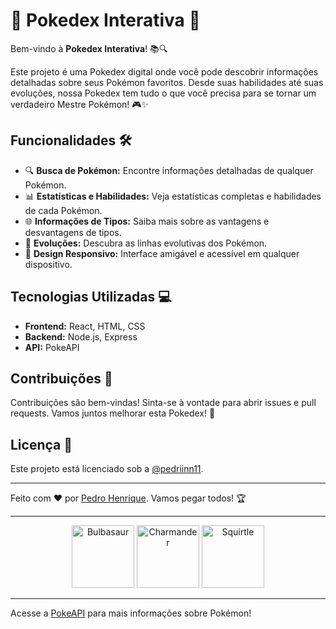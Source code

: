 # 🌟 Pokedex Interativa 🌟

Bem-vindo à **Pokedex Interativa**! 📚🔍

Este projeto é uma Pokedex digital onde você pode descobrir informações detalhadas sobre seus Pokémon favoritos. Desde suas habilidades até suas evoluções, nossa Pokedex tem tudo o que você precisa para se tornar um verdadeiro Mestre Pokémon! 🎮✨

## Funcionalidades 🛠️

- 🔍 **Busca de Pokémon:** Encontre informações detalhadas de qualquer Pokémon.
- 📊 **Estatísticas e Habilidades:** Veja estatísticas completas e habilidades de cada Pokémon.
- 🌐 **Informações de Tipos:** Saiba mais sobre as vantagens e desvantagens de tipos.
- 🐾 **Evoluções:** Descubra as linhas evolutivas dos Pokémon.
- 🎨 **Design Responsivo:** Interface amigável e acessível em qualquer dispositivo.

## Tecnologias Utilizadas 💻

- **Frontend:** React, HTML, CSS
- **Backend:** Node.js, Express
- **API:** PokeAPI

## Contribuições 🤝

Contribuições são bem-vindas! Sinta-se à vontade para abrir issues e pull requests. Vamos juntos melhorar esta Pokedex! 💪

## Licença 📜

Este projeto está licenciado sob a [@pedriinn11](LICENSE).

---

Feito com ❤️ por [Pedro Henrique](https://github.com/seu-usuario). Vamos pegar todos! 🏆

---

<div align="center">
  <img src="https://raw.githubusercontent.com/PokeAPI/sprites/master/sprites/pokemon/1.png" alt="Bulbasaur" width="100"/>
  <img src="https://raw.githubusercontent.com/PokeAPI/sprites/master/sprites/pokemon/4.png" alt="Charmander" width="100"/>
  <img src="https://raw.githubusercontent.com/PokeAPI/sprites/master/sprites/pokemon/7.png" alt="Squirtle" width="100"/>
</div>

---

Acesse a [PokeAPI](https://pokeapi.co/) para mais informações sobre Pokémon!
